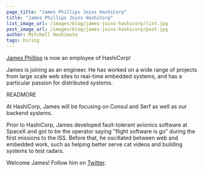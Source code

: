 ```yaml
---
page_title: "James Phillips Joins HashiCorp"
title: "James Phillips Joins HashiCorp"
list_image_url: /images/blog/james-joins-hashicorp/list.jpg
post_image_url: /images/blog/james-joins-hashicorp/post.jpg
author: Mitchell Hashimoto
tags: hiring
---
```


[James Phillips](https://github.com/slackpad) is now an employee of
HashiCorp!

James is joining as an engineer. He has worked on a wide range of
projects from large scale web sites to real-time embedded systems, and
has a particular passion for distributed systems.

READMORE

At HashiCorp, James will be focusing on Consul and Serf as well as our
backend systems.

Prior to HashiCorp, James developed fault-tolerant avionics software at
SpaceX and got to be the operator saying "flight software is go" during
the first missions to the ISS. Before that, he oscillated between web
and embedded work, such as helping better serve cat videos and
building systems to test radars.

Welcome James! Follow him on [Twitter](https://twitter.com/slackpad).
